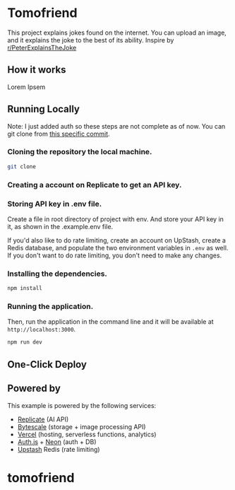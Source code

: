 # Tomofriend

This project explains jokes found on the internet. You can upload an image, and it explains the joke to the best of its ability. Inspire by [r/PeterExplainsTheJoke](https://www.reddit.com/r/PeterExplainsTheJoke/)

## How it works

Lorem Ipsem

## Running Locally

Note: I just added auth so these steps are not complete as of now. You can git clone from [this specific commit](https://github.com/Nutlope/restorePhotos/tree/1c5c8ac4f52a08f68a3091d3b21be8a65aef71f2).

### Cloning the repository the local machine.

```bash
git clone
```

### Creating a account on Replicate to get an API key.

### Storing API key in .env file.

Create a file in root directory of project with env. And store your API key in it, as shown in the .example.env file.

If you'd also like to do rate limiting, create an account on UpStash, create a Redis database, and populate the two environment variables in `.env` as well. If you don't want to do rate limiting, you don't need to make any changes.

### Installing the dependencies.

```bash
npm install
```

### Running the application.

Then, run the application in the command line and it will be available at `http://localhost:3000`.

```bash
npm run dev
```

## One-Click Deploy

<!-- Deploy the example using [Vercel](https://vercel.com?utm_source=github&utm_medium=readme&utm_campaign=vercels-marketing-team-is-so-awesome-): -->

<!-- [![Deploy with Vercel](https://vercel.com/button)](https://vercel.com/new/clone?repository-url=https://github.com/Nutlope/restorePhotos&env=REPLICATE_API_KEY&project-name=face-photo-restorer&repo-name=restore-photos) -->

## Powered by

This example is powered by the following services:

- [Replicate](https://replicate.com) (AI API)
- [Bytescale](https://www.bytescale.com/) (storage + image processing API)
- [Vercel](https://vercel.com) (hosting, serverless functions, analytics)
- [Auth.js](https://authjs.dev/) + [Neon](https://neon.tech/) (auth + DB)
- [Upstash](https://upstash.com/) Redis (rate limiting)
# tomofriend
